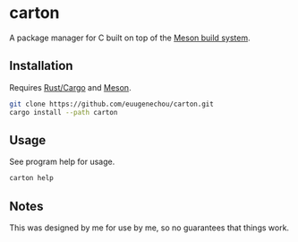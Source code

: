 # carton

A package manager for C built on top of the [Meson build
system](https://github.com/mesonbuild/meson).

## Installation

Requires [Rust/Cargo](https://www.rust-lang.org/tools/install) and
[Meson](https://github.com/mesonbuild/meson).

```bash
git clone https://github.com/euugenechou/carton.git
cargo install --path carton
```

## Usage

See program help for usage.

```bash
carton help
```

## Notes

This was designed by me for use by me, so no guarantees that things work.

